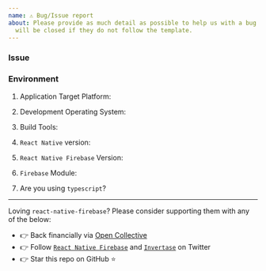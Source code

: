 ```yaml
---
name: ⚠️ Bug/Issue report
about: Please provide as much detail as possible to help us with a bug or issue. Issues
  will be closed if they do not follow the template.
---
```


<!---
BEFORE YOU MAKE AN ISSUE

The issue list of this repo is exclusively for bug reports.

1) For feature requests, please use our Canny board: https://react-native-firebase.canny.io/feature-requests

2) For questions and support please use our Discord chat: https://discord.gg/C9aK28N or Stack Overflow: https://stackoverflow.com/questions/tagged/react-native-firebase

3) If this is a setup issue then please make sure you've correctly followed the setup guides, most setup issues such as 'duplicate dex files', 'default app has not been initialized' etc are all down to an incorrect setup as the guides haven't been correctly followed.
-->

### Issue

<!--- Please write your issue here, provide as much detail as you can, code snippets, key files which will help us to debug such as your `Podfile` and/or `app/build.gradle` file). -->

### Environment

1. Application Target Platform:

<!--- (e.g. iOS, Android, Both) --->

2. Development Operating System:

<!--- (e.g. macOS Sierra, Windows 10) --->

3. Build Tools:

<!--- (Xcode or Android Studio version, iOS or Android SDK version - if relevant) --->

4. `React Native` version:

<!--- (e.g. 0.52.0) --->

5. `React Native Firebase` Version:

<!--- (e.g. 4.3.0) --->

6. `Firebase` Module:

<!--- (e.g. database, auth, messaging, analytics etc - or N/A if not applicable) --->

7. Are you using `typescript`?

<!--- yes/no --->

---

Loving `react-native-firebase`? Please consider supporting them with any of the below:

* 👉 Back financially via [Open Collective](https://opencollective.com/react-native-firebase/donate)
* 👉 Follow [`React Native Firebase`](https://twitter.com/rnfirebase) and [`Invertase`](https://twitter.com/invertaseio) on Twitter
* 👉 Star this repo on GitHub ⭐️
